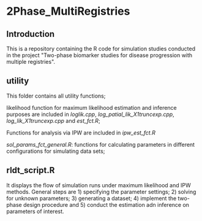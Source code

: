# 2Phase_MultiRegistries

## Introduction 

This is a repository containing the R code for simulation studies conducted in the project "Two-phase biomarker studies for disease progression with multiple registries". 

## utility

This folder contains all utility functions; 

likelihood function for maximum likelihood estimation and inference purposes are included in *loglik.cpp*, *log_patial_lik_X1truncexp.cpp*, *log_lik_X1truncexp.cpp* and *est_fct.R*; 

Functions for analysis via IPW are included in *ipw_est_fct.R*

*sol_params_fct_general.R*: functions for calculating parameters in different configurations for simulating data sets;

## rldt_script.R 

It displays the flow of simulation runs under maximum likelihood and IPW methods. General steps are 1) specifying the parameter settings; 2) solving for unknown parameters; 3) generating a dataset; 4) implement the two-phase design procedure and 5) conduct the estimation adn inference on parameters of interest. 

